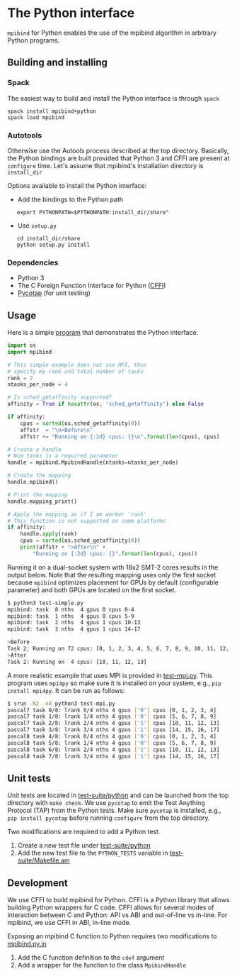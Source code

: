 # The Python interface

`mpibind` for Python enables the use of the mpibind algorithm in
arbitrary Python programs.  

## Building and installing 

### Spack 

The easiest way to build and install the Python interface is through
`spack`
```
spack install mpibind+python
spack load mpibind 
```

### Autotools

Otherwise use the Autools process described at the top
directory. Basically, the Python bindings are built provided 
that Python 3 and CFFI are present at `configure` time. Let's assume
that mpibind's installation directory is `install_dir`

Options available to install the Python interface: 

* Add the bindings to the Python path 
```
   export PYTHONPATH=$PYTHONPATH:install_dir/share"
```
* Use `setup.py`
```
   cd install_dir/share
   python setup.py install
```

### Dependencies 

* Python 3
* The C Foreign Function Interface for Python
 ([CFFI](https://cffi.readthedocs.io/en/latest/)) 
* [Pycotap](https://pypi.org/project/pycotap/) (for unit testing)


## Usage 

Here is a simple [program](test-simple.py) that demonstrates the Python
interface.

```python
import os
import mpibind

# This simple example does not use MPI, thus                                    
# specify my rank and total number of tasks                                     
rank = 2
ntasks_per_node = 4

# Is sched_getaffinity supported?                                               
affinity = True if hasattr(os, 'sched_getaffinity') else False

if affinity:
    cpus = sorted(os.sched_getaffinity(0))
    affstr  = "\n>Before\n"
    affstr += "Running on {:2d} cpus: {}\n".format(len(cpus), cpus)

# Create a handle                                                               
# Num tasks is a required parameter                                             
handle = mpibind.MpibindHandle(ntasks=ntasks_per_node)

# Create the mapping                                                            
handle.mpibind()

# Print the mapping                                                             
handle.mapping_print()

# Apply the mapping as if I am worker 'rank'                                    
# This function is not supported on some platforms                              
if affinity:
    handle.apply(rank)
    cpus = sorted(os.sched_getaffinity(0))
    print(affstr + ">After\n" +
        "Running on {:2d} cpus: {}".format(len(cpus), cpus))
```

Running it on a dual-socket system with 18x2 SMT-2 cores results in the
output below. Note that the resulting mapping uses only the first socket
because `mpibind` optimizes placement for GPUs by default (configurable
parameter) and both GPUs are located on the first socket.

```bash
$ python3 test-simple.py 
mpibind: task  0 nths  4 gpus 0 cpus 0-4
mpibind: task  1 nths  4 gpus 0 cpus 5-9
mpibind: task  2 nths  4 gpus 1 cpus 10-13
mpibind: task  3 nths  4 gpus 1 cpus 14-17

>Before
Task 2: Running on 72 cpus: [0, 1, 2, 3, 4, 5, 6, 7, 8, 9, 10, 11, 12, 13, 14, 15, 16, 17, 18, 19, 20, 21, 22, 23, 24, 25, 26, 27, 28, 29, 30, 31, 32, 33, 34, 35, 36, 37, 38, 39, 40, 41, 42, 43, 44, 45, 46, 47, 48, 49, 50, 51, 52, 53, 54, 55, 56, 57, 58, 59, 60, 61, 62, 63, 64, 65, 66, 67, 68, 69, 70, 71]
>After
Task 2: Running on  4 cpus: [10, 11, 12, 13]
```

A more realistic example that uses MPI is provided in
[test-mpi.py](test-mpi.py). This program uses `mpi4py` so make sure it is
installed on your system, e.g., `pip install mpi4py`. It can be run as follows:

```bash
$ srun -N2 -n8 python3 test-mpi.py
pascal7 task 0/8: lrank 0/4 nths 4 gpus ['0'] cpus [0, 1, 2, 3, 4]
pascal7 task 1/8: lrank 1/4 nths 4 gpus ['0'] cpus [5, 6, 7, 8, 9]
pascal7 task 2/8: lrank 2/4 nths 4 gpus ['1'] cpus [10, 11, 12, 13]
pascal7 task 3/8: lrank 3/4 nths 4 gpus ['1'] cpus [14, 15, 16, 17]
pascal8 task 4/8: lrank 0/4 nths 4 gpus ['0'] cpus [0, 1, 2, 3, 4]
pascal8 task 5/8: lrank 1/4 nths 4 gpus ['0'] cpus [5, 6, 7, 8, 9]
pascal8 task 6/8: lrank 2/4 nths 4 gpus ['1'] cpus [10, 11, 12, 13]
pascal8 task 7/8: lrank 3/4 nths 4 gpus ['1'] cpus [14, 15, 16, 17]
```

## Unit tests

Unit tests are located in [test-suite/python](../test-suite/python) and can be
launched from the top directory with `make check`. We use `pycotap` to emit the
Test Anything Protocol (TAP) from the Python tests. Make sure `pycotap` is
installed, e.g., `pip install pycotap` before running `configure` from the top
directory.

Two modifications are required to add a Python test. 

1. Create a new test file under [test-suite/python](../test-suite/python)
2. Add the new test file to the `PYTHON_TESTS` variable in
[test-suite/Makefile.am](../test-suite/Makefile.am)


## Development 

We use CFFI to build mpibind for Python.
CFFI is a Python library that allows building Python wrappers for C
code. CFFI allows for several modes of interaction between C and
Python: API vs ABI and out-of-line vs in-line. For mpibind, we use
CFFI in ABI, in-line mode. 

Exposing an mpibind C function to Python requires two modifications to
[mpibind.py.in](mpibind.py.in)

1. Add the C function definition to the `cdef` argument
2. Add a wrapper for the function to the class `MpibindHandle`

